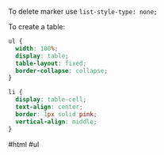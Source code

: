 
To delete marker use `list-style-type: none;`

To create a table:
```css
ul {
  width: 100%;
  display: table;
  table-layout: fixed;
  border-collapse: collapse;
}

li {
  display: table-cell;
  text-align: center;
  border: 1px solid pink;
  vertical-align: middle;
}
```
#html #ul